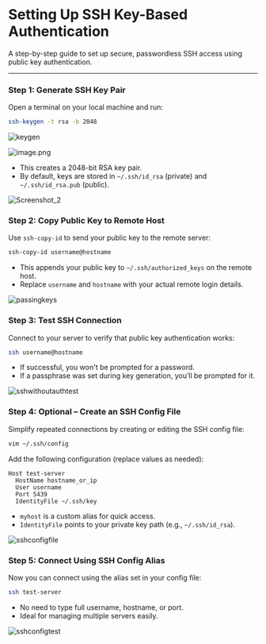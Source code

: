 # **Setting Up SSH Key-Based Authentication**

A step-by-step guide to set up secure, passwordless SSH access using public key authentication.

---

### **Step 1: Generate SSH Key Pair**

Open a terminal on your local machine and run:

```bash
ssh-keygen -t rsa -b 2048
```
![keygen](https://github.com/user-attachments/assets/93d16dc3-2e30-4b49-9c9c-282526b4c959)

![image.png](attachment:59dd4ae8-f3f7-4dc4-b9c2-045f2b6061eb:image.png)

- This creates a 2048-bit RSA key pair.
- By default, keys are stored in `~/.ssh/id_rsa` (private) and `~/.ssh/id_rsa.pub` (public).

![Screenshot_2](https://github.com/user-attachments/assets/eaf20756-8bbf-4d7e-9ff5-5613940556b4)

### **Step 2: Copy Public Key to Remote Host**

Use `ssh-copy-id` to send your public key to the remote server:

```bash
ssh-copy-id username@hostname
```

- This appends your public key to `~/.ssh/authorized_keys` on the remote host.
- Replace `username` and `hostname` with your actual remote login details.

![passingkeys](https://github.com/user-attachments/assets/83dfdb1d-3c30-48d0-b658-2b30cd436903)

### **Step 3: Test SSH Connection**

Connect to your server to verify that public key authentication works:

```bash
ssh username@hostname
```

- If successful, you won't be prompted for a password.
- If a passphrase was set during key generation, you’ll be prompted for it.

![sshwithoutauthtest](https://github.com/user-attachments/assets/113edb22-2b61-4448-bb38-b211dc97380e)

### **Step 4: Optional – Create an SSH Config File**

Simplify repeated connections by creating or editing the SSH config file:

```bash
vim ~/.ssh/config
```

Add the following configuration (replace values as needed):

```
Host test-server
  HostName hostname_or_ip
  User username
  Port 5439
  IdentityFile ~/.ssh/key
```

- `myhost` is a custom alias for quick access.
- `IdentityFile` points to your private key path (e.g., `~/.ssh/id_rsa`).

![sshconfigfile](https://github.com/user-attachments/assets/b6e0e52c-383a-4504-bbdb-6be824762ead)

### **Step 5: Connect Using SSH Config Alias**

Now you can connect using the alias set in your config file:

```bash
ssh test-server
```

- No need to type full username, hostname, or port.
- Ideal for managing multiple servers easily.

![sshconfigtest](https://github.com/user-attachments/assets/453a0a99-5a0d-4a80-ad97-09569cbbc2bc)







